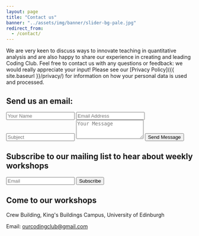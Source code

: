 ```yaml
---
layout: page
title: "Contact us"
banner: "../assets/img/banner/slider-bg-pale.jpg"
redirect_from:
  - /contact/
---
```


We are very keen to discuss ways to innovate teaching in quantitative analysis and are also happy to share our experience in creating and leading Coding Club. Feel free to contact us with any questions or feedback: we would really appreciate your input! Please see our [Privacy Policy]({{ site.baseurl }}/privacy/) for information on how your personal data is used and processed. 

## Send us an email:

<div class="form-group">
	<form action="https://formspree.io/f/" method="POST">
		<input type="text" name="_name" class="form-control" placeholder="Your Name" required />
		<input type="email" name="_replyto" class="form-control" placeholder="Email Address" required />
		<input type="text" name="_subject" class="form-control" placeholder="Subject" required />
		<textarea class="form-control" name="Message" rows="3" placeholder="Your Message" required></textarea>
		<button class="btn btn-default" type="submit">Send Message</button>
    </form>
</div>


## Subscribe to our mailing list to hear about weekly workshops

<div class="form-group">
	<form action="https://formspree.io/f/" method="POST">
		<div class="form-group">
			<input type='hidden' name='_subscribe' value='subscribe'/>
			<input type='text' class="form-control" name='_email' placeholder="Email" required/>
			<button class="btn btn-default" type='submit'>Subscribe</button>
		</div>
	</form>
</div>


## Come to our workshops

Crew Building, King's Buildings Campus, University of Edinburgh

Email: ourcodingclub@gmail.com

